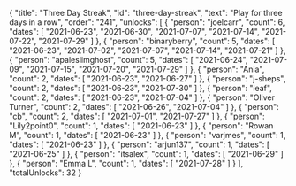 {
  "title": "Three Day Streak",
  "id": "three-day-streak",
  "text": "Play for three days in a row",
  "order": "241",
  "unlocks": [
    {
      "person": "joelcarr",
      "count": 6,
      "dates": [
        "2021-06-23",
        "2021-06-30",
        "2021-07-07",
        "2021-07-14",
        "2021-07-22",
        "2021-07-29"
      ]
    },
    {
      "person": "binaryberry",
      "count": 5,
      "dates": [
        "2021-06-23",
        "2021-07-02",
        "2021-07-07",
        "2021-07-14",
        "2021-07-21"
      ]
    },
    {
      "person": "apaleslimghost",
      "count": 5,
      "dates": [
        "2021-06-24",
        "2021-07-09",
        "2021-07-15",
        "2021-07-20",
        "2021-07-29"
      ]
    },
    {
      "person": "Ania",
      "count": 2,
      "dates": [
        "2021-06-23",
        "2021-06-27"
      ]
    },
    {
      "person": "j-sheps",
      "count": 2,
      "dates": [
        "2021-06-23",
        "2021-07-30"
      ]
    },
    {
      "person": "leaf",
      "count": 2,
      "dates": [
        "2021-06-23",
        "2021-07-04"
      ]
    },
    {
      "person": "Oliver Turner",
      "count": 2,
      "dates": [
        "2021-06-26",
        "2021-07-04"
      ]
    },
    {
      "person": "cb",
      "count": 2,
      "dates": [
        "2021-07-01",
        "2021-07-27"
      ]
    },
    {
      "person": "Lily2point0",
      "count": 1,
      "dates": [
        "2021-06-23"
      ]
    },
    {
      "person": "Rowan M",
      "count": 1,
      "dates": [
        "2021-06-23"
      ]
    },
    {
      "person": "varjmes",
      "count": 1,
      "dates": [
        "2021-06-23"
      ]
    },
    {
      "person": "arjun137",
      "count": 1,
      "dates": [
        "2021-06-25"
      ]
    },
    {
      "person": "itsalex",
      "count": 1,
      "dates": [
        "2021-06-29"
      ]
    },
    {
      "person": "Emma L",
      "count": 1,
      "dates": [
        "2021-07-28"
      ]
    }
  ],
  "totalUnlocks": 32
}